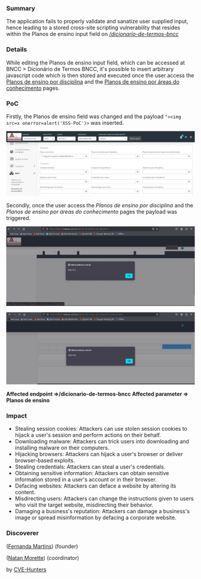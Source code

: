 ### Summary

The application fails to properly validate and sanatize user supplied input, hence leading to a stored cross-site scripting vulnerability that resides within the Planos de ensino input field on [_/dicionario-de-termos-bncc_](https://idiario.ieducar.com.br/dicionario-de-termos-bncc)

### Details

While editing the Planos de ensino input field, which can be accessed at BNCC > Dicionário de Termos BNCC, it's possible to insert arbitrary javascript code which is then stored and executed once the user access the [Planos de ensino por disciplina](https://idiario.ieducar.com.br/planos-de-ensino-por-disciplina) and the [Planos de ensino por áreas do conhecimento](https://idiario.ieducar.com.br/planos-de-ensino-por-areas-de-conhecimento) pages.

### PoC

Firstly, the Planos de ensino field was changed and the payload `"><img src=x onerror=alert('XSS-PoC')>`  was inserted. 

![bncc_dic](../images/bncc_dic.png)

Secondly, once the user access the _Planos de ensino por disciplina_ and the _Planos de ensino por áreas do conhecimento_ pages the payload was triggered.

![bncc_dic_res](../images\bncc_dic_res.png)

![bncc_dic_res1](../images\bncc_dic_res1.png)

**Affected endpoint =>/dicionario-de-termos-bncc
Affected parameter => Planos de ensino**

### Impact

- Stealing session cookies: Attackers can use stolen session cookies to hijack a user's session and perform actions on their behalf.
- Downloading malware: Attackers can trick users into downloading and installing malware on their computers.
- Hijacking browsers: Attackers can hijack a user's browser or deliver browser-based exploits.
- Stealing credentials: Attackers can steal a user's credentials.
- Obtaining sensitive information: Attackers can obtain sensitive information stored in a user's account or in their browser.
- Defacing websites: Attackers can deface a website by altering its content.
- Misdirecting users: Attackers can change the instructions given to users who visit the target website, misdirecting their behavior.
- Damaging a business's reputation: Attackers can damage a business's image or spread misinformation by defacing a corporate website.

### Discoverer

([Fernanda Martins](https://github.com/FeMarb/)) (founder)

([Natan Morette](https://br.linkedin.com/in/nmmorette/pt)) (coordinator)

by [CVE-Hunters](https://github.com/Sec-Dojo-Cyber-House/cve-hunters)
